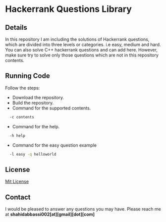 
# Hackerrank Questions Library

## Details
In this repository I am including the solutions of Hackerrank questions, which are divided into three levels or categories. i.e easy, medium and hard. You can also solve C++ hackerrank questions and can add here. However, make sure try to solve only those questions which are not in this repository contents.

 

## Running  Code

Follow the steps:
- Download the repository.
- Build the repository.
- Command for the supported contents.
```bash
  -c contents
```
- Command for the help.

```bash
  -h help
```
- Command for the easy question example

```bash
  -l easy -q helloworld
```
## License
[Mit License](LICENSE)
## Contact
I would be pleased to answer any questions you may have. Please reach me at **shahidabbassi002[at][gmail][dot][com]**
